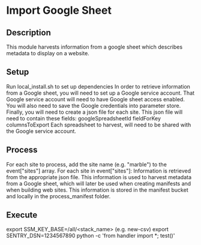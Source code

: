 # Import Google Sheet

## Description
This module harvests information from a google sheet which describes metadata to display on a website.

## Setup
Run local_install.sh to set up dependencies
In order to retrieve information from a Google sheet, you will need to set up a Google service account.
That Google service account will need to have Google sheet access enabled.
You will also need to save the Google credentials into parameter store.
Finally, you will need to create a json file for each site.  This json file will need to contain these fields:
  googleSpreadsheetId
  fieldForKey
  columnsToExport
Each spreadsheet to harvest, will need to be shared with the Google service account.


## Process
For each site to process, add the site name (e.g. "marble") to the event["sites"] array.
For each site in event["sites"]:
  Information is retrieved from the appropriate json file.
  This information is used to harvest metadata from a Google sheet, which will later be used when creating manifests and when building web sites.
  This information is stored in the manifest bucket and locally in the process_manifest folder.


## Execute
export SSM_KEY_BASE=/all/<stack_name>  (e.g. new-csv)
export SENTRY_DSN=1234567890
python -c 'from handler import *; test()'
